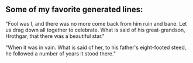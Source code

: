 ## **Some of my favorite generated lines:**

"Fool was I, and there was no more come back from him ruin and bane. 
Let us drag down all together to celebrate. 
What is said of his great-grandson, Hrothgar, that there was a beautiful star."

"When it was in vain. 
What is said of her, to his father's eight-footed steed, he followed a number of years it stood there."
